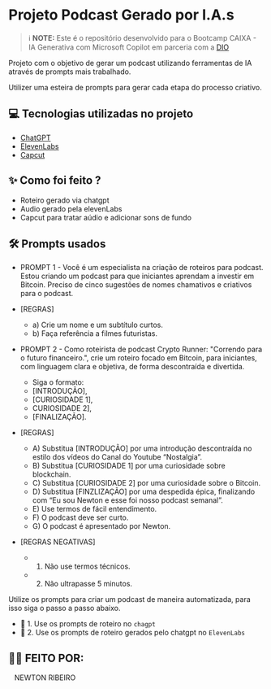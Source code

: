 
# Projeto Podcast Gerado por I.A.s


 > ℹ️ **NOTE:** Este é o repositório desenvolvido para o Bootcamp CAIXA - IA Generativa com Microsoft Copilot em parceria com a [DIO](https://dio.me)

Projeto com o objetivo de gerar um podcast utilizando ferramentas de IA através de prompts mais trabalhado.

Utilizer uma esteira de prompts para gerar cada etapa do processo criativo.

## 💻 Tecnologias utilizadas no projeto

- [ChatGPT](https://chat.openai.com/) 
- [ElevenLabs](https://beta.elevenlabs.io/)
- [Capcut](https://www.capcut.com/pt-br/)

## ✨ Como foi feito ?

- Roteiro gerado via chatgpt
- Audio gerado pela elevenLabs
- Capcut para tratar aúdio e adicionar sons de fundo

## 🛠️ Prompts usados

- PROMPT 1 - Você é um especialista na criação de roteiros para podcast. Estou criando um podcast para que iniciantes aprendam a investir em Bitcoin. Preciso de cinco sugestões de nomes chamativos e criativos para o podcast.
- [REGRAS] 
    - a) Crie um nome e um subtítulo curtos. 
    - b) Faça referência a filmes futuristas.

- PROMPT 2 - Como roteirista de podcast Crypto Runner: "Correndo para o futuro financeiro.", crie um roteiro focado em Bitcoin, para iniciantes, com linguagem clara e objetiva, de forma descontraída e divertida. 
  - Siga o formato: 
  - [INTRODUÇÃO], 
  - [CURIOSIDADE 1], 
  - CURIOSIDADE 2], 
  - [FINALIZAÇÃO]. 

- [REGRAS]
  - A)	Substitua [INTRODUÇÃO] por uma introdução descontraída no estilo dos vídeos do Canal do Youtube “Nostalgia”.
  - B)	Substitua [CURIOSIDADE 1] por uma curiosidade sobre blockchain.
  - C)	Substitua [CURIOSIDADE 2] por uma curiosidade sobre o Bitcoin.
  - D)	Substitua [FINZLIZAÇÃO] por uma despedida épica, finalizando com “Eu sou Newton e esse foi nosso podcast semanal”.
  - E)	Use termos de fácil entendimento.
  - F)	O podcast deve ser curto.
  - G)	O podcast é apresentado por Newton.
- [REGRAS NEGATIVAS]
  - 1)	Não use termos técnicos.
  - 2)	Não ultrapasse 5 minutos.


Utilize os prompts para criar um podcast de maneira automatizada, para isso siga o passo a passo abaixo.

- 🤖 1. Use os prompts de roteiro no `chagpt`
- 🤖 2. Use os prompts de roteiro gerados pelo chatgpt no  `ElevenLabs`


## 👨‍💻 FEITO POR:

<p>
    <p>&nbsp&nbsp&nbspNEWTON RIBEIRO<br>
    &nbsp&nbsp&nbsp
    
<br/><br/>
<p>

